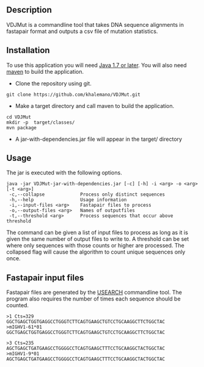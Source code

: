 Description
-----------
VDJMut is a commandline tool that takes DNA sequence alignments in fastapair format and outputs a csv file of mutation statistics.

Installation
----
To use this application you will need [Java 1.7 or later](http://www.oracle.com/technetwork/java/javase/downloads/jdk7-downloads-1880260.html).
You will also need [maven](https://maven.apache.org) to build the application.

* Clone the repository using git.

```
git clone https://github.com/khalemano/VDJMut.git
```

* Make a target directory and call maven to build the application.

```
cd VDJMut
mkdir -p  target/classes/
mvn package
```

* A jar-with-dependencies.jar file will appear in the target/ directory

Usage
----
The jar is executed with the following options.

	java -jar VDJMut-jar-with-dependencies.jar [-c] [-h] -i <arg> -o <arg> [-t <arg>]
	 -c,--collapse             Process only distinct sequences
	 -h,--help                 Usage information
	 -i,--input-files <arg>    Fastapair files to process
	 -o,--output-files <arg>   Names of outputfiles
	 -t,--threshold <arg>      Process sequences that occur above threshold
 
The command can be given a list of input files to process as long as it is given the same number of output files to write to.
A threshold can be set where only sequences with those counts or higher are processed.
The collapsed flag will cause the algorithm to count unique sequences only once.

Fastapair input files 
---------------
Fastapair files are generated by the [USEARCH](http://www.drive5.com/usearch/) commandline tool.
The program also requires the number of times each sequence should be counted.

    >1 Cts=329
    GGCTGAGCTGGTGAGGCCTGGGTCTTCAGTGAAGCTGTCCTGCAAGGCTTCTGGCTAC
    >mIGHV1-61*01
    GGCTGAGCTGGTGAGGCCTGGGTCTTCAGTGAAGCTGTCCTGCAAGGCTTCTGGCTAC
    
    >3 Cts=235 
    AGCTGAGCTGATGAAGCCTGGGGCCTCAGTGAAGCTTTCCTGCAAGGCTACTGGCTAC
    >mIGHV1-9*01
    AGCTGAGCTGATGAAGCCTGGGGCCTCAGTGAAGCTTTCCTGCAAGGCTACTGGCTAC
 

